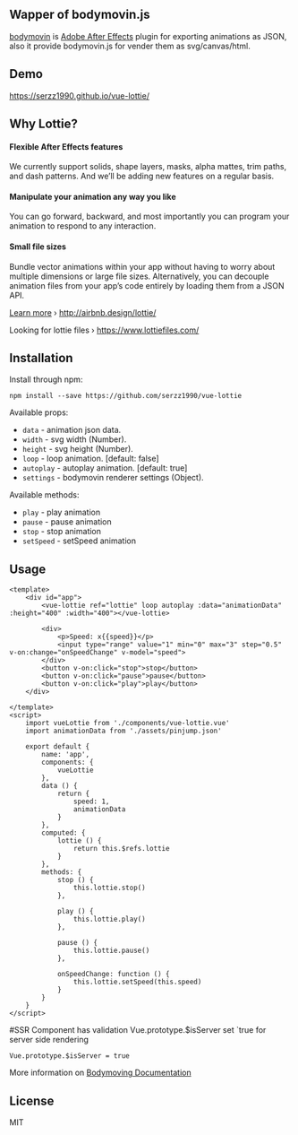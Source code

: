 ## Wapper of bodymovin.js

[bodymovin](https://github.com/bodymovin/bodymovin) is [Adobe After Effects](http://www.adobe.com/products/aftereffects.html) plugin for exporting animations as JSON, also it provide bodymovin.js for vender them as svg/canvas/html.

## Demo
https://serzz1990.github.io/vue-lottie/

## Why Lottie?

#### Flexible After Effects features
We currently support solids, shape layers, masks, alpha mattes, trim paths, and dash patterns. And we’ll be adding new features on a regular basis.

#### Manipulate your animation any way you like
You can go forward, backward, and most importantly you can program your animation to respond to any interaction.

#### Small file sizes
Bundle vector animations within your app without having to worry about multiple dimensions or large file sizes. Alternatively, you can decouple animation files from your app’s code entirely by loading them from a JSON API.

[Learn more](http://airbnb.design/introducing-lottie/) › http://airbnb.design/lottie/

Looking for lottie files › https://www.lottiefiles.com/


## Installation

Install through npm:
```
npm install --save https://github.com/serzz1990/vue-lottie
```


Available props:

- `data` - animation json data.
- `width` - svg width (Number).
- `height` - svg height (Number).
- `loop` - loop animation. [default: false]
- `autoplay` - autoplay animation. [default: true]
- `settings` - bodymovin renderer settings (Object).

Available methods:
- `play` - play animation
- `pause` - pause animation
- `stop` - stop animation
- `setSpeed` - setSpeed animation

## Usage

```vue
<template>
    <div id="app">
        <vue-lottie ref="lottie" loop autoplay :data="animationData" :height="400" :width="400"></vue-lottie>

        <div>
            <p>Speed: x{{speed}}</p>
            <input type="range" value="1" min="0" max="3" step="0.5" v-on:change="onSpeedChange" v-model="speed">
        </div>
        <button v-on:click="stop">stop</button>
        <button v-on:click="pause">pause</button>
        <button v-on:click="play">play</button>
    </div>

</template>
<script>
    import vueLottie from './components/vue-lottie.vue'
    import animationData from './assets/pinjump.json'

    export default {
        name: 'app',
        components: {
            vueLottie
        },
        data () {
            return {
                speed: 1,
                animationData
            }
        },
        computed: {
            lottie () {
                return this.$refs.lottie
            }
        },
        methods: {
            stop () {
                this.lottie.stop()
            },

            play () {
                this.lottie.play()
            },

            pause () {
                this.lottie.pause()
            },

            onSpeedChange: function () {
                this.lottie.setSpeed(this.speed)
            }
        }
    }
</script>
```

#SSR
Component has validation Vue.prototype.$isServer
set `true for server side rendering
```
Vue.prototype.$isServer = true
```

More information on [Bodymoving Documentation](https://github.com/bodymovin/bodymovin)

## License
MIT
